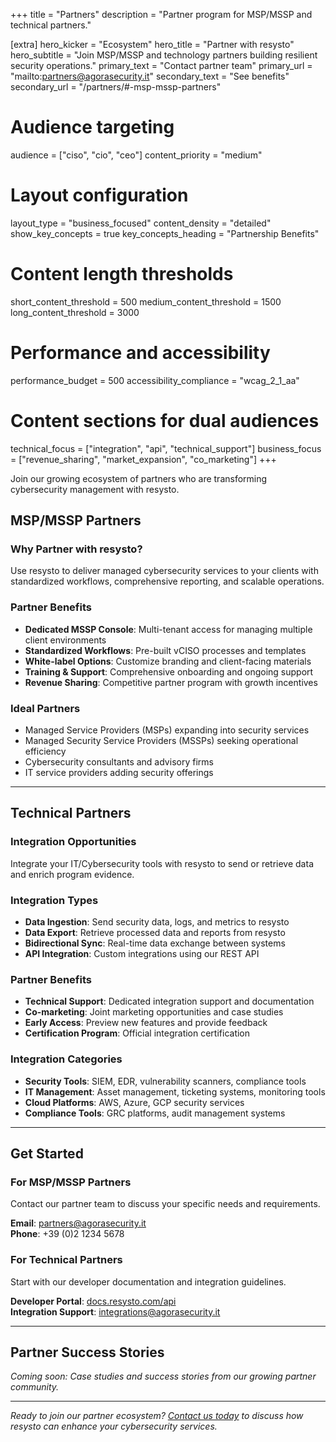 +++
title = "Partners"
description = "Partner program for MSP/MSSP and technical partners."

[extra]
hero_kicker = "Ecosystem"
hero_title = "Partner with resysto"
hero_subtitle = "Join MSP/MSSP and technology partners building resilient security operations."
primary_text = "Contact partner team"
primary_url = "mailto:partners@agorasecurity.it"
secondary_text = "See benefits"
secondary_url = "/partners/#-msp-mssp-partners"

# Audience targeting
audience = ["ciso", "cio", "ceo"]
content_priority = "medium"

# Layout configuration
layout_type = "business_focused"
content_density = "detailed"
show_key_concepts = true
key_concepts_heading = "Partnership Benefits"

# Content length thresholds
short_content_threshold = 500
medium_content_threshold = 1500
long_content_threshold = 3000

# Performance and accessibility
performance_budget = 500
accessibility_compliance = "wcag_2_1_aa"

# Content sections for dual audiences
technical_focus = ["integration", "api", "technical_support"]
business_focus = ["revenue_sharing", "market_expansion", "co_marketing"]
+++

Join our growing ecosystem of partners who are transforming cybersecurity management with resysto.

## MSP/MSSP Partners

### Why Partner with resysto?
Use resysto to deliver managed cybersecurity services to your clients with standardized workflows, comprehensive reporting, and scalable operations.

### Partner Benefits
- **Dedicated MSSP Console**: Multi-tenant access for managing multiple client environments
- **Standardized Workflows**: Pre-built vCISO processes and templates
- **White-label Options**: Customize branding and client-facing materials
- **Training & Support**: Comprehensive onboarding and ongoing support
- **Revenue Sharing**: Competitive partner program with growth incentives

### Ideal Partners
- Managed Service Providers (MSPs) expanding into security services
- Managed Security Service Providers (MSSPs) seeking operational efficiency
- Cybersecurity consultants and advisory firms
- IT service providers adding security offerings

---

## Technical Partners

### Integration Opportunities
Integrate your IT/Cybersecurity tools with resysto to send or retrieve data and enrich program evidence.

### Integration Types
- **Data Ingestion**: Send security data, logs, and metrics to resysto
- **Data Export**: Retrieve processed data and reports from resysto
- **Bidirectional Sync**: Real-time data exchange between systems
- **API Integration**: Custom integrations using our REST API

### Partner Benefits
- **Technical Support**: Dedicated integration support and documentation
- **Co-marketing**: Joint marketing opportunities and case studies
- **Early Access**: Preview new features and provide feedback
- **Certification Program**: Official integration certification

### Integration Categories
- **Security Tools**: SIEM, EDR, vulnerability scanners, compliance tools
- **IT Management**: Asset management, ticketing systems, monitoring tools
- **Cloud Platforms**: AWS, Azure, GCP security services
- **Compliance Tools**: GRC platforms, audit management systems

---

## Get Started

### For MSP/MSSP Partners
Contact our partner team to discuss your specific needs and requirements.

**Email**: [partners@agorasecurity.it](mailto:partners@agorasecurity.it)  
**Phone**: +39 (0)2 1234 5678

### For Technical Partners
Start with our developer documentation and integration guidelines.

**Developer Portal**: [docs.resysto.com/api](https://docs.resysto.com/api)  
**Integration Support**: [integrations@agorasecurity.it](mailto:integrations@agorasecurity.it)

---

## Partner Success Stories

*Coming soon: Case studies and success stories from our growing partner community.*

---

*Ready to join our partner ecosystem? [Contact us today](mailto:partners@agorasecurity.it) to discuss how resysto can enhance your cybersecurity services.*

